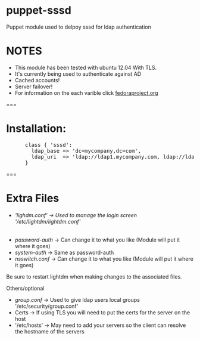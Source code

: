 puppet-sssd
===========

Puppet module used to delpoy sssd for ldap authentication

# NOTES
- This module has been tested with ubuntu 12.04 With TLS.
- It's currently being used to authenticate against AD
- Cached accounts!
- Server failover!
- For information on the each varible click
[fedoraproject.org](http://docs.fedoraproject.org/en-US/Fedora/15/html/Deployment_Guide/chap-SSSD_User_Guide-Configuring_Services.html)


===

# Installation:
<pre>
      class { 'sssd':
        ldap_base => 'dc=mycompany,dc=com',
        ldap_uri  => 'ldap://ldap1.mycompany.com, ldap://ldap2.mycompany.com',
      }
</pre>

===

# Extra Files

- ###### '*lighdm.conf*'    ->  Used to manage the login screen  '/etc/lightdm/lightdm.conf'
- *password-auth*  ->  Can change it to what you like  (Module will put it where it goes)
- *system-auth*    ->  Same as password-auth
- *nsswitch.conf*  ->  Can change it to what you like  (Module will put it where it goes)

Be sure to restart lightdm when making changes to the associated files.

Others/optional
- *group.conf*     ->  Used to give ldap users local groups  '/etc/security/group.conf'
- Certs            ->  If using TLS you will need to put the certs for the server on the host
- '/etc/hosts'     ->  May need to add your servers so the client can resolve the hostname of the servers

